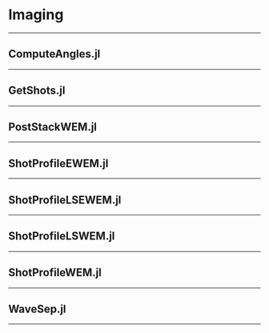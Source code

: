 # Imaging

---

## ComputeAngles.jl

---

## GetShots.jl

---

## PostStackWEM.jl

---

## ShotProfileEWEM.jl

---

## ShotProfileLSEWEM.jl

---

## ShotProfileLSWEM.jl

---

## ShotProfileWEM.jl

---

## WaveSep.jl

---